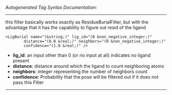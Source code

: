 _Autogenerated Tag Syntax Documentation:_

---
this filter basically works exactly as ResidueBurialFilter, but with the advantage that it has the capability to figure out resid of the ligand

```
<LigBurial name="(&string;)" lig_id="(0 &non_negative_integer;)"
        distance="(8.0 &real;)" neighbors="(0 &non_negative_integer;)"
        confidence="(1.0 &real;)" />
```

-   **lig_id**: an input other than 0 (or no input at all) indicates no ligand present
-   **distance**: distance around which the ligand to count neighboring atoms
-   **neighbors**: integer representing the number of neighbors count
-   **confidence**: Probability that the pose will be filtered out if it does not pass this Filter

---
